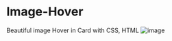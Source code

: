 # Image-Hover
Beautiful image Hover in Card with CSS, HTML
![image](https://github.com/rq70/Image-Hover/assets/68390542/385d17ae-d8c4-49cf-a2b2-ccd28e904656)
